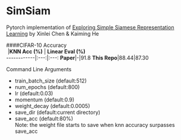 # SimSiam
Pytorch implementation of [Exploring Simple Siamese Representation Learning](https://arxiv.org/abs/2011.10566) by Xinlei Chen & Kaiming He

####CIFAR-10 Accuracy  
&nbsp;|**KNN Acc (%)** | **Linear Eval (%)**    
------------|:---:|:---:
**Paper**|-|91.8
**This Repo**|88.44|87.30  

Command Line Arguments
* train_batch_size (default:512)
* num_epochs (default:800)
* lr (default:0.03)
* momentum (default:0.9)
* weight_decay (default:0.0005)
* save_dir (default:current directory)
* save_acc (default:80%)  
Note: the weight file starts to save when knn accuracy surpasses save_acc